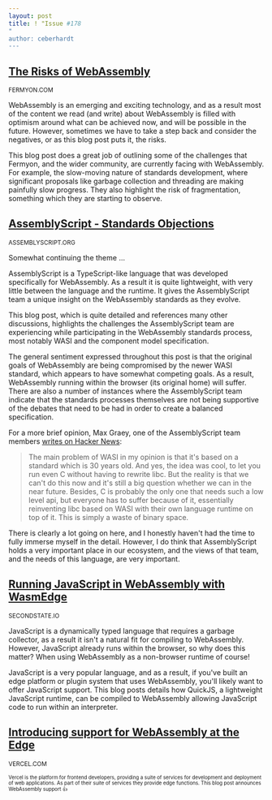 ```yaml
---
layout: post
title: ! "Issue #178
"
author: ceberhardt
---
```


## [The Risks of WebAssembly](https://www.fermyon.com/blog/risks-of-webassembly)

<small>FERMYON.COM</small>

WebAssembly is an emerging and exciting technology, and as a result most of the content we read (and write) about WebAssembly is filled with optimism around what can be achieved now, and will be possible in the future. However, sometimes we have to take a step back and consider the negatives, or as this blog post puts it, the risks.

This blog post does a great job of outlining some of the challenges that Fermyon, and the wider community, are currently facing with WebAssembly. For example, the slow-moving nature of standards development, where significant proposals like garbage collection and threading are making painfully slow progress. They also highlight the risk of fragmentation, something which they are starting to observe.

## [AssemblyScript - Standards Objections](https://www.assemblyscript.org/standards-objections.html)

<small>ASSEMBLYSCRIPT.ORG</small>

Somewhat continuing the theme ...

AssemblyScript is a TypeScript-like language that was developed specifically for WebAssembly. As a result it is quite lightweight, with very little between the language and the runtime. It gives the AssemblyScript team a unique insight on the WebAssembly standards as they evolve.

This blog post, which is quite detailed and references many other discussions, highlights the challenges the AssemblyScript team are experiencing while participating in the WebAssembly standards process, most notably WASI and the component model specification.

The general sentiment expressed throughout this post is that the original goals of WebAssembly are being compromised by the newer WASI standard, which appears to have somewhat competing goals. As a result, WebAssembly running within the browser (its original home) will suffer. There are also a number of instances where the AssemblyScript team indicate that the standards processes themselves are not being supportive of the debates that need to be had in order to create a balanced specification.

For a more brief opinion, Max Graey, one of the AssemblyScript team members [writes on Hacker News](https://news.ycombinator.com/item?id=32564105):

> The main problem of WASI in my opinion is that it's based on a standard which is 30 years old. And yes, the idea was cool, to let you run even C without having to rewrite libc. But the reality is that we can't do this now and it's still a big question whether we can in the near future. Besides, C is probably the only one that needs such a low level api, but everyone has to suffer because of it, essentially reinventing libc based on WASI with their own language runtime on top of it. This is simply a waste of binary space.

There is clearly a lot going on here, and I honestly haven't had the time to fully immerse myself in the detail. However, I do think that AssemblyScript holds a very important place in our ecosystem, and the views of that team, and the needs of this language, are very important.

## [Running JavaScript in WebAssembly with WasmEdge](https://www.secondstate.io/articles/run-javascript-in-webassembly-with-wasmedge/)

<small>SECONDSTATE.IO</small>

JavaScript is a dynamically typed language that requires a garbage collector, as a result it isn't a natural fit for compiling to WebAssembly. However, JavaScript already runs within the browser, so why does this matter? When using WebAssembly as a non-browser runtime of course!

JavaScript is a very popular language, and as a result, if you've built an edge platform or plugin system that uses WebAssembly, you'll likely want to offer JavaScript support. This blog posts details how QuickJS, a lightweight JavaScript runtime, can be compiled to WebAssembly allowing JavaScript code to run within an interpreter.

## [Introducing support for WebAssembly at the Edge](https://vercel.com/blog/introducing-support-for-webassembly-at-the-edge)

<small>VERCEL.COM<small>

Vercel is the platform for frontend developers, providing a suite of services for development and deployment of web applications. As part of their suite of services they provide edge functions. This blog post announces WebAssembly support 👍